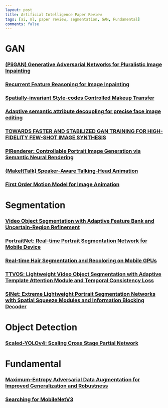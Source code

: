 ```yaml
---
layout: post    
title: Artificial Intelligence Paper Review     
tags: [ai, ml, paper review, segmentation, GAN, Fundamental]    
comments: false  
--- 
```


# GAN
### [(PiiGAN) Generative Adversarial Networks for Pluralistic Image Inpainting](https://jihyeonryu.github.io/2021-03-02-ai-pr-paper7/)
### [Recurrent Feature Reasoning for Image Inpainting](https://jihyeonryu.github.io/2021-03-03-ai-pr-paper8/)
### [Spatially-invariant Style-codes Controlled Makeup Transfer](https://jihyeonryu.github.io/2021-09-06-ai-pr-paper10/)
### [Adaptive semantic attribute decoupling for precise face image editing](https://jihyeonryu.github.io/2021-09-06-ai-pr-paper11/)
### [TOWARDS FASTER AND STABILIZED GAN TRAINING FOR HIGH-FIDELITY FEW-SHOT IMAGE SYNTHESIS](https://jihyeonryu.github.io/2021-09-27-ai-pr-paper12/)
### [PIRenderer: Controllable Portrait Image Generation via Semantic Neural Rendering](https://jihyeonryu.github.io/2021-10-07-ai-pr-paper14/)  
### [(MakeItTalk) Speaker-Aware Talking-Head Animation](https://jihyeonryu.github.io/2021-10-26-ai-pr-paper15/)  
### [First Order Motion Model for Image Animation](https://jihyeonryu.github.io/2021-10-26-ai-pr-paper16/)  

# Segmentation
### [Video Object Segmentation with Adaptive Feature Bank and Uncertain-Region Refinement](https://jihyeonryu.github.io/2021-02-16-ai-pr-paper1/)
### [PortraitNet: Real-time Portrait Segmentation Network for Mobile Device](https://jihyeonryu.github.io/2021-02-18-ai-pr-paper3/)
### [Real-time Hair Segmentation and Recoloring on Mobile GPUs](https://jihyeonryu.github.io/2021-02-19-ai-pr-paper4/)
### [TTVOS: Lightweight Video Object Segmentation with Adaptive Template Attention Module and Temporal Consistency Loss](https://jihyeonryu.github.io/2021-02-22-ai-pr-paper5/)
### [SINet: Extreme Lightweight Portrait Segmentation Networks with Spatial Squeeze Modules and Information Blocking Decoder](https://jihyeonryu.github.io/2021-02-26-ai-pr-paper6/)

# Object Detection
### [Scaled-YOLOv4: Scaling Cross Stage Partial Network](https://jihyeonryu.github.io/2022-03-18-ai-pr-paper17/)

# Fundamental
### [Maximum-Entropy Adversarial Data Augmentation for Improved Generalization and Robustness](https://jihyeonryu.github.io/2021-02-17-ai-pr-paper2/)
### [Searching for MobileNetV3](https://jihyeonryu.github.io/2021-04-14-ai-pr-paper9/)

